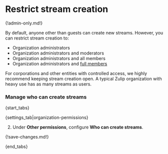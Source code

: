 # Restrict stream creation

{!admin-only.md!}

By default, anyone other than guests can create new streams. However, you can restrict stream
creation to:

* Organization administrators
* Organization administrators and moderators
* Organization administrators and all members
* Organization administrators and [full members](/help/restrict-permissions-of-new-members)

For corporations and other entities with controlled access, we highly
recommend keeping stream creation open. A typical Zulip organization with
heavy use has as many streams as users.

### Manage who can create streams

{start_tabs}

{settings_tab|organization-permissions}

2. Under **Other permissions**, configure **Who can create streams**.

{!save-changes.md!}

{end_tabs}
